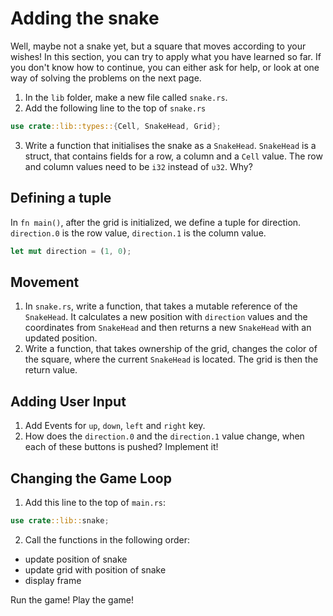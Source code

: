 # Adding the snake

Well, maybe not a snake yet, but a square that moves according to your wishes! In this section, you can try to apply what you have learned so far. If you don't know how to continue, you can either ask for help, or look at one way of solving the problems on the next page.

1. In the `lib` folder, make a new file called `snake.rs`.
2. Add the following line to the top of `snake.rs`
```rust
use crate::lib::types::{Cell, SnakeHead, Grid};
```
3. Write a function that initialises the snake as a `SnakeHead`. `SnakeHead` is a struct, that contains fields for a row, a column and a `Cell` value. The row and column values need to be `i32` instead of `u32`. Why?



## Defining a tuple

In `fn main()`, after the grid is initialized, we define a tuple for direction. `direction.0` is the row value, `direction.1` is the column value.

```rust
let mut direction = (1, 0);
```

## Movement

1. In `snake.rs`, write a function, that takes a mutable reference of the `SnakeHead`. It calculates a new position with `direction` values and the coordinates from `SnakeHead` and then returns a new `SnakeHead` with an updated position.
2. Write a function, that takes ownership of the grid, changes the color of the square, where the current `SnakeHead` is located. The grid is then the return value.


## Adding User Input

1. Add Events for `up`, `down`, `left` and `right` key.
2. How does the `direction.0` and the `direction.1` value change, when each of these buttons is pushed? Implement it!

## Changing the Game Loop

1. Add this line to the top of `main.rs`:
```rust
use crate::lib::snake;
```
2. Call the functions in the following order:
* update position of snake
* update grid with position of snake
* display frame

Run the game! Play the game!
